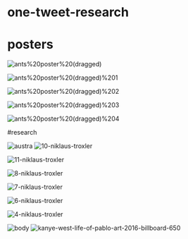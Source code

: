 # one-tweet-research

# posters
![ants%20poster%20(dragged)](ants%20poster%20(dragged).jpg "ants%20poster%20(dragged)")

![ants%20poster%20(dragged)%201](ants%20poster%20(dragged)%201.jpg "ants%20poster%20(dragged)%201")

![ants%20poster%20(dragged)%202](ants%20poster%20(dragged)%202.jpg "ants%20poster%20(dragged)%202")

![ants%20poster%20(dragged)%203](ants%20poster%20(dragged)%203.jpg "ants%20poster%20(dragged)%203")

![ants%20poster%20(dragged)%204](ants%20poster%20(dragged)%204.jpg "ants%20poster%20(dragged)%204")

#research 

 ![austra](austra.jpg "austra")
 ![10-niklaus-troxler](10-niklaus-troxler.jpg "10-niklaus-troxler")
 
 ![11-niklaus-troxler](11-niklaus-troxler.jpg "11-niklaus-troxler")
 
 ![8-niklaus-troxler](8-niklaus-troxler.jpg "8-niklaus-troxler")
 
 ![7-niklaus-troxler](7-niklaus-troxler.jpg "7-niklaus-troxler")
 
 ![6-niklaus-troxler](6-niklaus-troxler.jpg "6-niklaus-troxler")
 
 ![4-niklaus-troxler](4-niklaus-troxler.jpg "4-niklaus-troxler")
 
 ![body](body.jpg "body")
 ![kanye-west-life-of-pablo-art-2016-billboard-650](https://github.com/Dirtyart1/one-tweet-research/blob/master/kanye-west-life-of-pablo-art-2016-billboard-650.jpg "kanye-west-life-of-pablo-art-2016-billboard-650")
